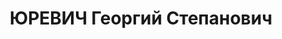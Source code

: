 ---
title: ЮРЕВИЧ Георгий Степанович
description: 'Род. в 1911, Бессарабская губ., украинец, обр.: грамотный. Начальник
  отдела труда и кадров Управления КЖД в г. Красноярске.

  Арестован 02.07.1937. Обв.: участие в к.-р. организации. Решение: ДТО УНКВД КЖД,
  03.07.1940 – Дело прекращено по реабилитирующим основаниям (ст. 204 п. «б» УПК РСФСР)'
---